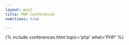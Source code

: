 ```yaml
---
layout: post
title: PHP Conferences 
noActions: true

---
```


{% include conferences.html topic='php' what='PHP' %}